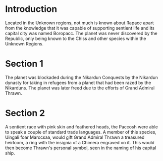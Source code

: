 # Introduction

Located in the Unknown regions, not much is known about Rapacc apart from the knowledge that it was capable of supporting sentient life and its capital city was named Boropacc.
The planet was never discovered by the Republic, only being known to the Chiss and other species within the Unknown Regions.

# Section 1

The planet was blockaded during the Nikardun Conquests by the Nikardun dynasty for taking in refugees from a planet that had been razed by the Nikarduns.
The planet was later freed due to the efforts of Grand Admiral Thrawn.

# Section 2

A sentient race with pink skin and feathered heads, the Paccosh were able to speak a couple of standard trade languages.
A member of this species, Uingali foar Marocsaa, would gift Grand Admiral Thrawn a treasured heirloom, a ring with the insignia of a Chimera engraved on it.
This would then become Thrawn's personal symbol, seen in the naming of his capital ship.
